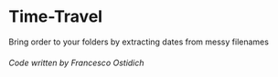 # Time-Travel
Bring order to your folders by extracting dates from messy filenames
###### Code written by Francesco Ostidich
